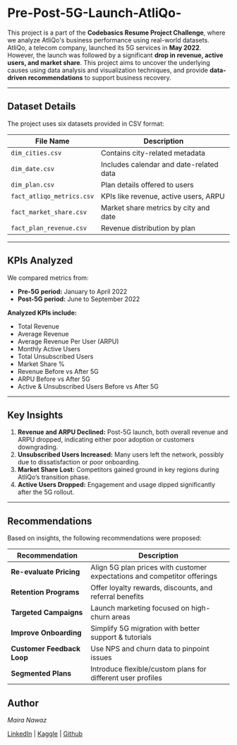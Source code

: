 # Pre-Post-5G-Launch-AtliQo-

This project is a part of the **Codebasics Resume Project Challenge**, where we analyze AtliQo's business performance using real-world datasets. AtliQo, a telecom company, launched its 5G services in **May 2022**. However, the launch was followed by a significant **drop in revenue, active users, and market share**. This project aims to uncover the underlying causes using data analysis and visualization techniques, and provide **data-driven recommendations** to support business recovery.

---

## Dataset Details

The project uses six datasets provided in CSV format:

| File Name                 | Description                             |
| ------------------------- | --------------------------------------- |
| `dim_cities.csv`          | Contains city-related metadata          |
| `dim_date.csv`            | Includes calendar and date-related data |
| `dim_plan.csv`            | Plan details offered to users           |
| `fact_atliqo_metrics.csv` | KPIs like revenue, active users, ARPU   |
| `fact_market_share.csv`   | Market share metrics by city and date   |
| `fact_plan_revenue.csv`   | Revenue distribution by plan            |

---

## KPIs Analyzed

We compared metrics from:

* **Pre-5G period:** January to April 2022
* **Post-5G period:** June to September 2022

**Analyzed KPIs include:**

* Total Revenue
* Average Revenue
* Average Revenue Per User (ARPU)
* Monthly Active Users
* Total Unsubscribed Users
* Market Share %
* Revenue Before vs After 5G
* ARPU Before vs After 5G
* Active & Unsubscribed Users Before vs After 5G

---

## Key Insights

1. **Revenue and ARPU Declined:** Post-5G launch, both overall revenue and ARPU dropped, indicating either poor adoption or customers downgrading.
2. **Unsubscribed Users Increased:** Many users left the network, possibly due to dissatisfaction or poor onboarding.
3. **Market Share Lost:** Competitors gained ground in key regions during AtliQo’s transition phase.
4. **Active Users Dropped:** Engagement and usage dipped significantly after the 5G rollout.

---

## Recommendations

Based on insights, the following recommendations were proposed:

| Recommendation                | Description                                                              |
| ----------------------------- | ------------------------------------------------------------------------ |
| **Re-evaluate Pricing**    | Align 5G plan prices with customer expectations and competitor offerings |
| **Retention Programs**     | Offer loyalty rewards, discounts, and referral benefits                  |
| **Targeted Campaigns**     | Launch marketing focused on high-churn areas                             |
| **Improve Onboarding**     | Simplify 5G migration with better support & tutorials                    |
| **Customer Feedback Loop** | Use NPS and churn data to pinpoint issues                                |
| **Segmented Plans**        | Introduce flexible/custom plans for different user profiles              |


##  Author

*Maira Nawaz*

[LinkedIn](https://www.linkedin.com/in/mairanawaz/) | [Kaggle](https://www.kaggle.com/mairanawaz) | [Github](https://github.com/Maira-Nawaz)
